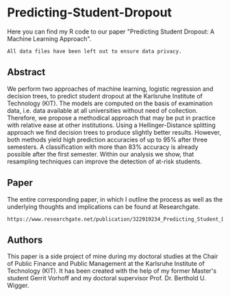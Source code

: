 # Predicting-Student-Dropout

Here you can find my R code to our paper "Predicting Student Dropout: A Machine Learning Approach". 
```
All data files have been left out to ensure data privacy.
```

## Abstract

We perform two approaches of machine learning, logistic regression and decision trees, to predict student dropout at the Karlsruhe Institute of Technology (KIT). The models are computed on the basis of examination data, i.e. data available at all universities without need of collection. Therefore, we propose a methodical approach that may be put in practice with relative ease at other institutions. Using a Hellinger-Distance splitting approach we find decision trees to produce slightly better results. However, both methods yield high prediction accuracies of up to 95% after three semesters. A classification with more than 83% accuracy is already possible after the first semester. Within our analysis we show, that resampling techniques can improve the detection of at-risk students.


## Paper

The entire corresponding paper, in which I outline the process as well as the underlying thoughts and implications can be found at Researchgate.
```
https://www.researchgate.net/publication/322919234_Predicting_Student_Dropout_a_Machine_Learning_Approach
```


## Authors

This paper is a side project of mine during my doctoral studies at the Chair of Public Finance and Public Management at the Karlsruhe Institute of Technology (KIT). It has been created with the help of my former Master's student Gerrit Vorhoff and my doctoral supervisor Prof. Dr. Berthold U. Wigger. 
